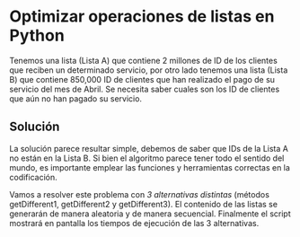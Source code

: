 # Optimizar operaciones de listas en Python

Tenemos una lista (Lista A) que contiene 2 millones de ID de los clientes que reciben un determinado servicio, por otro lado tenemos una lista (Lista B) que contiene 850,000 ID de clientes que han realizado el pago de su servicio del mes de Abril. Se necesita saber cuales son los ID de clientes que aún no han pagado su servicio.

## Solución

La solución parece resultar simple, debemos de saber que IDs de la Lista A no están en la Lista B. Si bien el algoritmo parece tener todo el sentido del mundo, es importante emplear las funciones y herramientas correctas en la codificación.

Vamos a resolver este problema con *3 alternativas distintas* (métodos getDifferent1, getDifferent2 y getDifferent3). El contenido de las listas se generarán de manera aleatoria y de manera secuencial. Finalmente el script mostrará en pantalla los tiempos de ejecución de las 3 alternativas.
